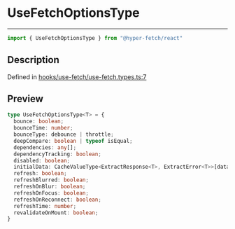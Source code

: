 

# UseFetchOptionsType

<div class="api-docs__separator" data-reactroot="">

---

</div><div class="api-docs__import" data-reactroot="">

```ts
import { UseFetchOptionsType } from "@hyper-fetch/react"
```

</div><div class="api-docs__section">

## Description

</div><div class="api-docs__description"><span class="api-docs__do-not-parse">



</span></div><p class="api-docs__definition">

Defined in [hooks/use-fetch/use-fetch.types.ts:7](https://github.com/BetterTyped/hyper-fetch/blob/a5ae46b5/packages/react/src/hooks/use-fetch/use-fetch.types.ts#L7)

</p><div class="api-docs__section">

## Preview

</div><div class="api-docs__preview type">

```ts
type UseFetchOptionsType<T> = {
  bounce: boolean; 
  bounceTime: number; 
  bounceType: debounce | throttle; 
  deepCompare: boolean | typeof isEqual; 
  dependencies: any[]; 
  dependencyTracking: boolean; 
  disabled: boolean; 
  initialData: CacheValueType<ExtractResponse<T>, ExtractError<T>>[data] | null; 
  refresh: boolean; 
  refreshBlurred: boolean; 
  refreshOnBlur: boolean; 
  refreshOnFocus: boolean; 
  refreshOnReconnect: boolean; 
  refreshTime: number; 
  revalidateOnMount: boolean; 
}
```

</div>